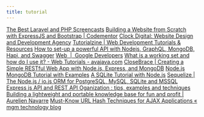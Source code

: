 ```yaml
---
title: tutorial
---
```

<div class="book">
<a href="https://laracasts.com/">The Best Laravel and PHP Screencasts</a>
<a href="https://www.codementor.io/nodejs/tutorial/build-website-from-scratch-using-expressjs-and-bootstrap">Building a Website from Scratch with ExpressJS and Bootstrap | Codementor</a>
<a href="http://www.clock.co.uk/">Clock Digital: Website Design and Development Agency</a>
<a href="http://tutorialzine.com/">Tutorialzine | Web Development Tutorials &amp; Resources</a>
<a href="https://medium.freecodecamp.org/how-to-setup-a-powerful-api-with-nodejs-graphql-mongodb-hapi-and-swagger-e251ac189649">How to set-up a powerful API with Nodejs, GraphQL, MongoDB, Hapi, and Swagger</a>
<a href="https://developers.google.com/web/">Web  |  Google Developers</a>
<a href="http://www.avajava.com/tutorials/lessons/what-is-a-working-set-and-how-do-i-use-it.html">What is a working set and how do I use it? - Web Tutorials - avajava.com</a>
<a href="https://closebrace.com/tutorials/2017-03-02/creating-a-simple-restful-web-app-with-nodejs-express-and-mongodb">CloseBrace | Creating a Simple RESTful Web App with Node.js, Express, and MongoDB</a>
<a href="https://www.guru99.com/node-js-mongodb.html">Node.js MongoDB Tutorial with Examples</a>
<a href="https://stackabuse.com/a-sqlite-tutorial-with-node-js/">A SQLite Tutorial with Node.js</a>
<a href="https://sequelize.readthedocs.io/en/v3/">Sequelize | The Node.js / io.js ORM for PostgreSQL, MySQL, SQLite and MSSQL</a>
<a href="https://apiko.com/blog/express-js-api-and-rest-api-organization-tips-examples-and-techniques/">Express js API and REST API Oganization : tips, examples and techniques</a>
<a href="https://anavarre.net/building-a-lightweight-and-portable-knowledge-base-for-fun-and-profit/#find-your-markdown-editorviewer">Building a lightweight and portable knowledge base for fun and profit | Aurelien Navarre</a>
<a href="http://blog.mgm-tp.com/2011/10/must-know-url-hashtechniques-for-ajax-applications/">Must-Know URL Hash Techniques for AJAX Applications « mgm technology blog</a>




</div>